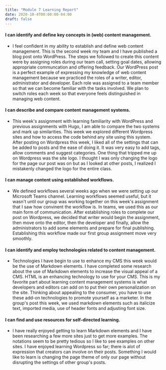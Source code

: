 ```yaml
---
title: "Module 7 Learning Report"
date: 2020-10-4T00:00:00-04:00
draft: false
---
```


#### I can identify and define key concepts in (web) content management.
- I feel confident in my ability to establish and define web content management. This is the second week my team and I have published a blog post onto WordPress. The steps we followed to create this content were by assigning roles during our team call, setting goal dates, allowing appropriate communcation and offering feedback. Our WordPress post is
a perfect example of expressing my knowledge of web content management because we practiced the roles of a writer, editor, administrator and developer. Each role was assigned to a team member so that we can become familiar with the
tasks involved. We plan to switch roles each week so that everyone feels distinguished in managing web content.

#### I can describe and compare content management systems.
- This week's assignment with learning familiarity with WordPress and previous assignments with Hugo, I am able to compare the two systems and mark up similarities. This week we explored different Wordpress sites and how to access the code behind any site using this system. After posting on Wordpress this week, I liked all of the settings that can be added to posts and the ease of doing it. It was very easy to add tags, allow comments and suggest categories. One thing that tripped me up on Wordpress was the site logo. I thought I was only changing the logo for the page our post was on but as I looked at other posts, I realized I mistakenly changed the logo for the entire class. 

#### I can manage content using established workflows.
- We defined workflows several weeks ago when we were setting up our Microsoft Teams channel. Learning workflows seemed useful, but it wasn't until our group was working together on this week's assignment that I saw how convinent the workflow is. In teams, we used this as our main form of communication. After establishing roles to complete our post on Wordpress, we decided that writer would begin the assignment, then move onto the editor, then the developer and finally, allow the administrators to add some elements and prepare for final publishing. Establishing this workflow made our first group assignment move very smoothly.


#### I can identify and employ technologies related to content management.
- Technologies I have begin to use to enhance my CMS this week would be the use of Markdown elements. I have completed some research about the use of Markdown elements to increase the visual appeal of a CMS. HTML is an enhancing technology to use for your CMS. This is my favorite part about learning content management systems is what developers and editors can add on to put their own personalization on the site. Thinking about appealing to the consumer, you have to use these add-on technologies to promote yourself as a marketer. In the group's post this week, we used markdown elements such as italicize text, imported media, use of header fonts and adjusting font size.


#### I can find and use resources for self-directed learning.
- I have really enjoyed getting to learn Markdown elements and I have been researching a few more sites just to get more examples. The notations seem to be pretty tedious so I like to see examples on other sites. I have enjoyed learning Wordpress so far; there is alot of expression that creators can involve on their posts. Something I would like to learn is changing the page theme of only our page without disrupting the settings of other group's posts.
